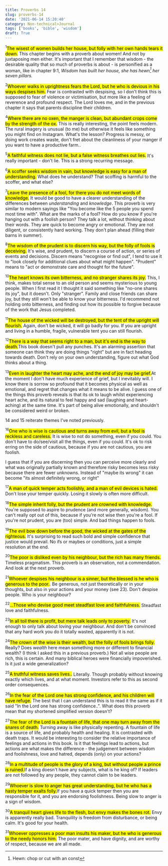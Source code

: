 ```yaml
---
title: Proverbs 14
slug: proverbs-14
date: '2021-06-14 15:20:40'
category: Non-technical>Journal
tags: ['books', 'bible', 'wisdom']
draft: True
---
```


$^{1}$<mark>The wisest of women builds her house, but folly with her own hands
tears it down.</mark> This chapter begins with a proverb about women! And not by
juxtaposing men either. It's important that I remember that wisdom - the
desirable quality that so much of proverbs is about - is personified as a woman,
like in chapter 9:1, _Wisdom has built her house, she has hewn[^1] her seven pillars._

$^{2}$<mark>Whoever walks in uprightness fears the Lord, but he who is devious
in his ways despises him.</mark> Fear is contrasted with despising, so I don't
think this is supposed to fear of violence or victimisation, but more like a
feeling of reverence and profound respect. The Lord loves me, and in the
previous chapter it says that parents discipline their children.

$^{4}$<mark>Where there are no oxen, the manger is clean, but abundant crops
come by the strength of the ox.</mark> This is really interesting, the point
feels modern. The rural imagery is unusual (to me) but otherwise it feels
like something you might find on Instagram. What's the lesson? Progress is
messy, or doing work creates waste, don't fret about the cleanliness of your
manger if you want to have a productive farm..

$^{5}$<mark>A faithful witness does not lie, but a false witness breathes out
lies.</mark> It's really important - don't lie. This is a strong recurring
message.

$^{6}$<mark>A scoffer seeks wisdom in vain, but knowledge is easy for a man of
understanding.</mark> What does he understand? That scoffing is harmful to the
scoffer, and what else?

$^{7}$<mark>Leave the presence of a fool, for there you do not meet words of
knowledge.</mark> It would be good to have a clearer understanding of the
differences between _understanding_ and _knowledge_. This proverb is very
similar to modern sayings like "You become like the 5 people you spend most time
with". What are the marks of a fool? How do you know if you're hanging out with
a foolish person? They talk a lot, without thinking about their words. They are
quick to become angry or emotional. They are not diligent, or consistently hard
working. They don't plan ahead (filling their barns in summer).

$^{8}$<mark>The wisdom of the prudent is to discern his way, but the folly of
fools is deceiving.</mark> It's wise, and prudent, to discern a course of
action, or series of events and decisions. Discern means "recognise or find
out", I tend to use it to "look closely for additional clues about what might happen".
"Prudent" means to "act or demonstrate care and thought for the future".

$^{10}$<mark>The heart knows its own bitterness, and no stranger shares its
joy.</mark> This, I think, makes total sense to an old person and seems
mysterious to young people. When I first read it I thought it said something
like "no-one shares its joy", but it doesn't. Only "stranger". Family and close
friends can share joy, but they still won't be able to know your bitterness. I'd
recommend not holding onto bitterness, and finding out how its possible to
forgive because of the work that Jesus completed.

$^{11}$<mark>The house of the wicked will be destroyed, but the tent of the
upright will flourish.</mark> Again, don't be wicked, it will go badly for you.
If you are upright and living in a humble, fragile, vulnerable tent
you can still flourish.

$^{12}$<mark>There is a way that seems right to a man, but it's end is the way
to death.</mark>This book doesn't pull any punches. It's an alarming assertion
that someone can think they are doing things "right" but are in fact heading
towards death. Don't rely on your own understanding, figure out what God thinks
about a thing.

$^{13}$<mark>Even in laughter the heart may ache, and the end of joy may be
grief.</mark>At the moment I don't have much experience of grief, but I
inevitably will. I know there is sorrow so profound that it becomes physical as
well as emotional, and regret that changes what it means to be alive. I guess
one of the things this proverb reveals is that its ok to laugh whilst
experiencing heart ache, and its natural to feel happy and sad (laughing and
heart-aching) at the same time. It's part of being alive emotionally, and
shouldn't be considered weird or broken.

14 and 15 reiterate themes I've noted previously.

$^{16}$<mark>One who is wise is cautious and turns away from evil, but a fool is
reckless and careless.</mark> It is wise to not do something, even if you could.
You don't have to do/see/visit all the things, even if you could. It's ok to
risk erring on the side of cautious, because if you are not cautious, you are
foolish.

I guess that if you are discerning then you can perceive more clearly and what
was originally partially known and therefore risky becomes less risky because
there are fewer unknowns. Instead of "maybe its wrong" it can become "its almost
definitely wrong, or right"

$^{17}$<mark>A man of quick temper acts foolishly, and a man of evil devices is
hated.</mark> Don't lose your temper quickly. Losing it slowly is often more
difficult.

$^{18}$<mark>The simple inherit folly, but the prudent are crowned with
knowledge.</mark> You're supposed to aspire to prudence (and more generally,
wisdom). You can't really opt out of this, because if you're not
wise then you're a fool. If you're not prudent, you are (too) simple. And bad
things happen to fools.

$^{19}$<mark>The evil bow down before the good, the wicked at the gates of the
righteous.</mark> It's surprising to read such bold and simple confidence that
justice would prevail. No ifs or maybes or conditions, just a simple resolution
at the end.

$^{20}$<mark>The poor is disliked even by his neighbour, but the rich has many
friends.</mark> Timeless pragmatism. This proverb is an observation, not a
commendation. And look at the next proverb.

$^{21}$<mark>Whoever despises his neighbour is a sinner, but the blessed is he
who is generous to the poor.</mark>. Be generous, not just theoretically or in
your thoughts, but also in your actions and your money (see 23). Don't despise people.
Who is your neighbour?

$^{22}$<mark>...Those who devise good meet steadfast love and
faithfulness.</mark> Steadfast love and faithfulness.

$^{23}$<mark>In all toil there is profit, but mere talk leads only to
poverty.</mark> It's not enough to only talk about loving your neighbour. And
don't be convinced that any hard work you do it totally wasted, apparently it is
not.

$^{24}$<mark>The crown of the wise is their wealth, but the folly of fools
brings folly.</mark> Really? Does _wealth_ here mean something more or different
to financial wealth? (I think I asked this in a previous proverb.) Not all wise
people are rich, this is certain. And many biblical heroes were financially
impoverished. Is it just a wide generalization?

$^{25}$<mark>A truthful witness saves lives..</mark> Literally. Though probably
without knowing exactly which lives, and at what moment. Investors refer to this
as second order consequences.

$^{26}$<mark>In the fear of the Lord one has strong confidence, and his children
will have refuge.</mark> The best that I can understand this is to read it the
same as if it said "In the Lord one has strong confidence..". What does this
proverb mean that my shortened simplified version doesn't?

$^{27}$<mark>The fear of the Lord is a fountain of life, that one may turn away
from the snares of death.</mark> Turning away is like physically repenting. A fountain
of life is a source of life, and probably health and healing. It is contrasted
with death traps. It would be interesting to consider the relative importance of
feelings and actions in this book. Is it that feelings lead to actions, but
actions are what makes the difference - the judgement between wisdom and
foolishness, love and hatred, depends (only) on your actions?

$^{28}$<mark>In a multitude of people is the glory of a king, but without people
a prince is ruined.</mark>If a king doesn't have any subjects, what is he king
of? If leaders are not followed by any people, they cannot claim to be leaders.

$^{29}$<mark>Whoever is slow to anger has great understanding, but he who has a
hasty temper exalts folly.</mark>If you have a quick temper then you are
responsible for it, and you are endorsing foolishness. Being slow to anger is a
sign of wisdom.

$^{30}$<mark>A tranquil heart gives life to the flesh, but envy makes the bones
rot.</mark> Envy is apparently really bad. Tranquility is freedom from
disturbance, or being calm. It's good for your health.

$^{31}$<mark>Whoever oppresses a poor man insults his maker, but he who is
generous to the needy honors him.</mark> The poor mater, and have dignity, and
are worthy of respect, because we are all made.

[^1]: Hewn: chop or cut with an const
